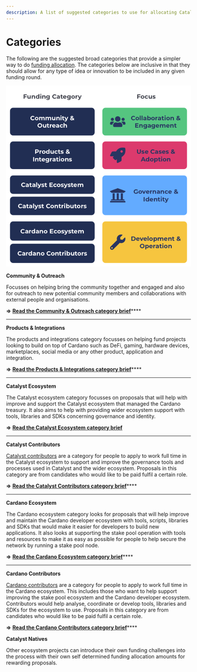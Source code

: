 ```yaml
---
description: A list of suggested categories to use for allocating Catalyst funding
---
```


# Categories

The following are the suggested broad categories that provide a simpler way to do [funding allocation](../../analysis/funding-allocation-approaches.md). The categories below are inclusive in that they should allow for any type of idea or innovation to be included in any given funding round.

![](../../.gitbook/assets/funding-categories.png)

**Community & Outreach**

Focusses on helping bring the community together and engaged and also for outreach to new potential community members and collaborations with external people and organisations.&#x20;

**=>** [**Read the Community & Outreach category brief**](community-and-outreach.md)****

****

**Products & Integrations**

The products and integrations category focusses on helping fund projects looking to build on top of Cardano such as DeFi, gaming, hardware devices, marketplaces, social media or any other product, application and integration.

**=>** [**Read the Products & Integrations category brief**](products-and-integrations.md)****

****

**Catalyst Ecosystem**&#x20;

The Catalyst ecosystem category focusses on proposals that will help with improve and support the Catalyst ecosystem that managed the Cardano treasury. It also aims to help with providing wider ecosystem support with tools, libraries and SDKs concerning governance and identity.

**=>** [**Read the Catalyst Ecosystem category brief**](catalyst-ecosystem.md)

****

**Catalyst Contributors**

[Catalyst contributors](https://catalyst-swarm.gitbook.io/catalyst-contributors/) are a category for people to apply to work full time in the Catalyst ecosystem to support and improve the governance tools and processes used in Catalyst and the wider ecosystem. Proposals in this category are from candidates who would like to be paid fulfil a certain role.

**=>** [**Read the Catalyst Contributors category brief**](https://catalyst-swarm.gitbook.io/catalyst-contributors/category-proposal/fund-8)****

****

**Cardano Ecosystem**&#x20;

The Cardano ecosystem category looks for proposals that will help improve and maintain the Cardano developer ecosystem with tools, scripts, libraries and SDKs that would make it easier for developers to build new applications. It also looks at supporting the stake pool operation with tools and resources to make it as easy as possible for people to help secure the network by running a stake pool node.

**=>** [**Read the Cardano Ecosystem category brief**](cardano-ecosystem.md)****

****

**Cardano Contributors**

[Cardano contributors](https://catalyst-swarm.gitbook.io/cardano-contributors/) are a category for people to apply to work full time in the Cardano ecosystem. This includes those who want to help support improving the stake pool ecosystem and the Cardano developer ecosystem. Contributors would help analyse, coordinate or develop tools, libraries and SDKs for the ecosystem to use. Proposals in this category are from candidates who would like to be paid fulfil a certain role.

**=>** [**Read the Cardano Contributors category brief**](https://catalyst-swarm.gitbook.io/cardano-contributors/category-proposal/fund-8)****



**Catalyst Natives**

Other ecosystem projects can introduce their own funding challenges into the process with their own self determined funding allocation amounts for rewarding proposals.
